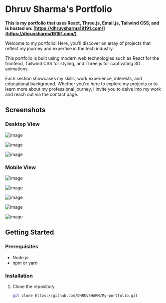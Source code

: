 # **Dhruv Sharma's Portfolio**

**This is my portfolio that uses React, Three.js, Email.js, Tailwind CSS, and is hosted on: [https://dhruvsharma19191.com/](https://dhruvsharma19191.com/)**

Welcome to my portfolio! Here, you'll discover an array of projects that reflect my journey and expertise in the tech industry.

This portfolio is built using modern web technologies such as React for the frontend, Tailwind CSS for styling, and Three.js for captivating 3D animations.

Each section showcases my skills, work experience, interests, and educational background. Whether you're here to explore my projects or to learn more about my professional journey, I invite you to delve into my work and reach out via the contact page.

## Screenshots

### Desktop View

![image](https://github.com/DHRUVSHARM/My-portfolio/assets/88125615/1603d654-0f0e-4187-a7db-78701cfbc891)

![image](https://github.com/DHRUVSHARM/My-portfolio/assets/88125615/c19e3b2f-44e0-49b8-b371-c846c770b2bb)

![image](https://github.com/DHRUVSHARM/My-portfolio/assets/88125615/5aa8888b-9855-43ec-a094-83d3da56a30a)

### Mobile View

![image](https://github.com/DHRUVSHARM/My-portfolio/assets/88125615/4cf4dc3f-325f-442d-aab6-39f593fcb817)

![image](https://github.com/DHRUVSHARM/My-portfolio/assets/88125615/bc320447-4a21-4ae9-8741-99a8ed504ced)

![image](https://github.com/DHRUVSHARM/My-portfolio/assets/88125615/7cde1bf9-0df6-452b-af1a-8e35dd08cfb7)

![image](https://github.com/DHRUVSHARM/My-portfolio/assets/88125615/e4499e16-66bf-4e2f-8969-64da1da48084)

![image](https://github.com/DHRUVSHARM/My-portfolio/assets/88125615/9fc95cec-7972-4642-802a-709cfd4ab06d)

## Getting Started

### Prerequisites

- Node.js
- npm or yarn

### Installation

1. Clone the repository
   ```sh
   git clone https://github.com/DHRUVSHARM/My-portfolio.git
